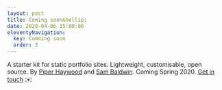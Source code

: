 ```yaml
---
layout: post
title: Coming soon&hellip;
date: 2020-04-06 15:00:00
eleventyNavigation:
  key: Comming soon
  order: 3
---
```


A starter kit for static portfolio sites. Lightweight, customisable, open source. By [Piper Haywood](https://piperhaywood.com) and [Sam Baldwin](https://sambaldwin.info). Coming Spring 2020. [Get in touch](mailto:mail@sb-ph.com) ✉️
